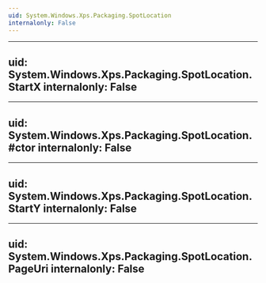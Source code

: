 ```yaml
---
uid: System.Windows.Xps.Packaging.SpotLocation
internalonly: False
---
```


---
uid: System.Windows.Xps.Packaging.SpotLocation.StartX
internalonly: False
---

---
uid: System.Windows.Xps.Packaging.SpotLocation.#ctor
internalonly: False
---

---
uid: System.Windows.Xps.Packaging.SpotLocation.StartY
internalonly: False
---

---
uid: System.Windows.Xps.Packaging.SpotLocation.PageUri
internalonly: False
---
